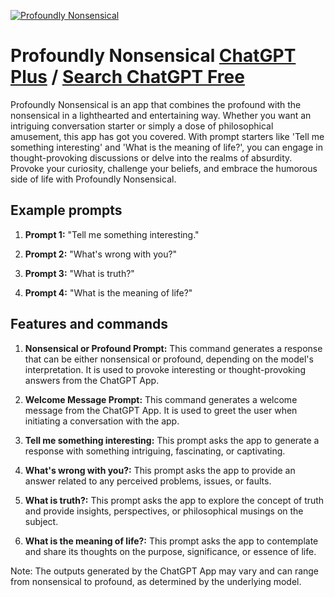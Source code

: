 
[![Profoundly Nonsensical](https://files.oaiusercontent.com/file-pmiJIl5RKS0qzhN2hlglkfSi?se=2123-10-16T23%3A09%3A36Z&sp=r&sv=2021-08-06&sr=b&rscc=max-age%3D31536000%2C%20immutable&rscd=attachment%3B%20filename%3Df4f9e94a-bcc9-469e-9884-438fffeb32ac.png&sig=PnRs1iyU9bdVE7k0HYT7lWHKICSj4u5%2BIf1IWrT0hhM%3D)](https://chat.openai.com/g/g-IdoJ65elC-profoundly-nonsensical)

# Profoundly Nonsensical [ChatGPT Plus](https://chat.openai.com/g/g-IdoJ65elC-profoundly-nonsensical) / [Search ChatGPT Free](https://gptcall.net/index.html#/?search=Profoundly%20Nonsensical)

Profoundly Nonsensical is an app that combines the profound with the nonsensical in a lighthearted and entertaining way. Whether you want an intriguing conversation starter or simply a dose of philosophical amusement, this app has got you covered. With prompt starters like 'Tell me something interesting' and 'What is the meaning of life?', you can engage in thought-provoking discussions or delve into the realms of absurdity. Provoke your curiosity, challenge your beliefs, and embrace the humorous side of life with Profoundly Nonsensical.

## Example prompts

1. **Prompt 1:** "Tell me something interesting."

2. **Prompt 2:** "What's wrong with you?"

3. **Prompt 3:** "What is truth?"

4. **Prompt 4:** "What is the meaning of life?"

## Features and commands

1. **Nonsensical or Profound Prompt:** This command generates a response that can be either nonsensical or profound, depending on the model's interpretation. It is used to provoke interesting or thought-provoking answers from the ChatGPT App.

2. **Welcome Message Prompt:** This command generates a welcome message from the ChatGPT App. It is used to greet the user when initiating a conversation with the app.

3. **Tell me something interesting:** This prompt asks the app to generate a response with something intriguing, fascinating, or captivating.

4. **What's wrong with you?:** This prompt asks the app to provide an answer related to any perceived problems, issues, or faults.

5. **What is truth?:** This prompt asks the app to explore the concept of truth and provide insights, perspectives, or philosophical musings on the subject.

6. **What is the meaning of life?:** This prompt asks the app to contemplate and share its thoughts on the purpose, significance, or essence of life.

Note: The outputs generated by the ChatGPT App may vary and can range from nonsensical to profound, as determined by the underlying model.


